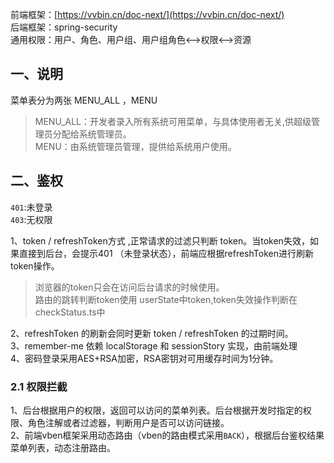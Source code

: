 前端框架：[https://vvbin.cn/doc-next/](https://vvbin.cn/doc-next/)  
后端框架：spring-security  
通用权限：用户、角色、用户组、用户组角色<——>权限<——>资源

## 一、说明
菜单表分为两张 MENU_ALL ，MENU
> MENU_ALL：开发者录入所有系统可用菜单，与具体使用者无关,供超级管理员分配给系统管理员。    
> MENU：由系统管理员管理，提供给系统用户使用。

## 二、鉴权
`401`:未登录  
`403`:无权限  

1、token / refreshToken方式 ,正常请求的过滤只判断 token。当token失效，如果直接到后台，会提示401 （未登录状态），前端应根据refreshToken进行刷新token操作。  
> 浏览器的token只会在访问后台请求的时候使用。  
> 路由的跳转判断token使用 userState中token,token失效操作判断在checkStatus.ts中

2、refreshToken 的刷新会同时更新 token / refreshToken 的过期时间。  
3、remember-me 依赖 localStorage 和 sessionStory 实现，由前端处理  
4、密码登录采用AES+RSA加密，RSA密钥对可用缓存时间为1分钟。  

### 2.1 权限拦截
1、后台根据用户的权限，返回可以访问的菜单列表。后台根据开发时指定的权限、角色注解或者过滤器，判断用户是否可以访问链接。  
2、前端vben框架采用动态路由（vben的路由模式采用`BACK`），根据后台鉴权结果菜单列表，动态注册路由。
